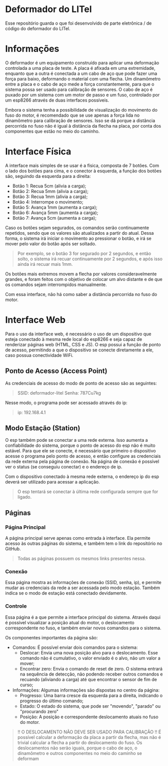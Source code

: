 # Deformador do LITel

Esse repositório guarda o que foi desenvolvido de parte eletrônica / de código
do deformador do LITel.

# Informações

O deformador é um equipamento construído para aplicar uma deformação controlada
a uma placa de teste. A placa é afixada em uma extremidade, enquanto que a
outra é conectada a um cabo de aço que pode fazer uma força para baixo,
deformando o material com uma flecha. Um dinamômetro entre a placa e o cabo de
aço mede a força constantemente, para que o sistema possa ser usado para
calibração de sensores. O cabo de aço é puxado por um sistema com um motor de
passo e um fuso, controlado por um esp8266 através de duas interfaces
possíveis.

Embora o sistema tenha a possibilidade de visualização do movimento do fuso do
motor, é recomendado que se use apenas a força lida no dinamômetro para
calibração de sensores. Isso se dá porque a distância percorrida no fuso não
é igual à distância da flecha na placa, por conta dos componentes que estão no
meio do caminho.

# Interface Física

A interface mais simples de se usar é a física, composta de 7 botões. Com o
lado dos botões para cima, e o conector à esquerda, a função dos botões são,
seguindo da esquerda para a direita:

- Botão 1: Recua 5cm (alivia a carga);
- Botão 2: Recua 5mm (alivia a carga);
- Botão 3: Recua 1mm (alivia a carga);
- Botão 4: Interrompe o movimento;
- Botão 5: Avança 1mm (aumenta a carga);
- Botão 6: Avança 5mm (aumenta a carga);
- Botão 7: Avança 5cm (aumenta a carga);

Caso os botões sejam segurados, os comandos serão continuamente repetidos,
sendo que os valores são atualizados a partir do atual. Dessa forma, o sistema
irá iniciar o movimento ao pressionar o botão, e irá se mover pelo valor do
botão após ser soltado.

> Por exemplo, se o botão 3 for segurado por 2 segundos, e então solto, o
> sistema irá recuar continuamente por 2 segundos, e após isso ainda irá recuar
> mais 1mm.

Os botões mais extremos movem a flecha por valores consideravelmente grandes, e
foram feitos com o objetivo de colocar um alvo distante e de que os comandos
sejam interrompidos manualmente.

Com essa interface, não há como saber a distância percorrida no fuso do motor.

# Interface Web

Para o uso da interface web, é necessário o uso de um dispositivo que esteja
conectado à mesma rede local do esp8266 e seja capaz de renderizar páginas web
(HTML, CSS e JS). O esp possui a função de ponto de acesso, permitindo a
que o dispositivo se conecte diretamente a ele, caso possua conectividade WiFi.

## Ponto de Acesso (Access Point)

As credenciais de acesso do modo de ponto de acesso são as seguintes:

> SSID: deformador-litel
> Senha: 787Cu7kg

Nesse modo, o programa pode ser acessado através do ip:

> ip: 192.168.4.1

## Modo Estação (Station)

O esp também pode se conectar a uma rede externa. Isso aumenta a confiabilidade
do sistema, porque o ponto de acesso do esp não é muito estável. Para que ele
se conecte, é necessário que primeiro o dispositivo acesse o programa pelo
ponto de acesso, e então configure as credenciais da rede externa pela página
de conexão. Na página de conexão é possível ver o status (se conseguiu
conectar) e o endereço de ip.

Com o dispositivo conectado à mesma rede externa, o endereço ip do esp deverá
ser utilizado para acessar a aplicação.

> O esp tentará se conectar à última rede configurada sempre que for ligado.

## Páginas

### Página Principal

A página principal serve apenas como entrada à interface. Ela permite acesso às
outras páginas do sistema, e também tem o link do repositório no GitHub.

> Todas as páginas possuem os mesmos links presentes nessa.

### Conexão

Essa página mostra as informações de conexão (SSID, senha, ip), e permite mudar
as credenciais da rede a ser acessada pelo modo estação. Também indica se o
modo de estação está conectado devidamente.

### Controle

Essa página é a que permite a interface principal do sistema. Através daqui é
possível visualizar a posição atual do motor, o deslocamento correspondente no
fuso, e também enviar novos comandos para o sistema.

Os componentes importantes da página são:

- Comandos: É possível enviar dois comandos para o sistema:
  - Deslocar: Envia uma nova posição alvo para o deslocamento. Esse comando não
              é cumulativo, o valor enviado é o alvo, não um valor a mover;
  - Encontrar zero: Envia o comando de reset de zero. O sistema entrará na
                    sequência de detecção, não podendo receber outros comandos
                    e recuando (aliviando a carga) até que encontrar o sensor
                    de fim de curso;
- Informações: Algumas informações são dispostas no centro da página:
  - Progresso: Uma barra cresce da esquerda para a direita, indicando o
               progresso do último comando;
  - Estado: O estado do sistema, que pode ser "movendo", "parado" ou
            "procurando zero"
  - Posição: A posição e correspondente deslocamento atuais no fuso do motor.

> !! O DESLOCAMENTO NÃO DEVE SER USADO PARA CALIBRAÇÃO !! É possível calcular a
> deformação da placa a partir da flecha, mas não é trivial calcular a flecha
> a partir do deslocamento do fuso. Os deslocamentos não serão iguais, porque
> o cabo de aço, o dinamômetro e outros componentes no meio do caminho se
> deformam

